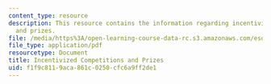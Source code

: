 ```yaml
---
content_type: resource
description: This resource contains the information regarding incentivized competitions
  and prizes.
file: /media/https%3A/open-learning-course-data-rc.s3.amazonaws.com/esd-172j-x-prize-workshop-grand-challenges-in-energy-fall-2009/f1f9c8119aca861c0250cfc6a9ff2de1_MITESD_172JF09_Lec11.pdf
file_type: application/pdf
resourcetype: Document
title: Incentivized Competitions and Prizes
uid: f1f9c811-9aca-861c-0250-cfc6a9ff2de1
---
```

